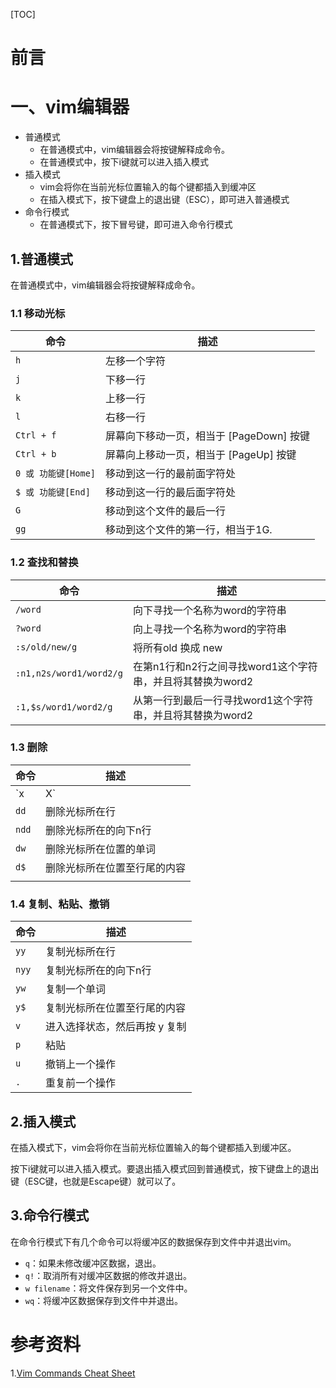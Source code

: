 [TOC]



# 前言







# 一、vim编辑器

- 普通模式
    - 在普通模式中，vim编辑器会将按键解释成命令。
    - 在普通模式中，按下i键就可以进入插入模式
- 插入模式
    - vim会将你在当前光标位置输入的每个键都插入到缓冲区
    - 在插入模式下，按下键盘上的退出键（ESC），即可进入普通模式
- 命令行模式
    - 在普通模式下，按下冒号键，即可进入命令行模式







## 1.普通模式

在普通模式中，vim编辑器会将按键解释成命令。



### 1.1 移动光标

| 命令                | 描述                                     |
| ------------------- | ---------------------------------------- |
| `h`                 | 左移一个字符                             |
| `j`                 | 下移一行                                 |
| `k`                 | 上移一行                                 |
| `l`                 | 右移一行                                 |
| `Ctrl + f`          | 屏幕向下移动一页，相当于 [PageDown] 按键 |
| `Ctrl + b`          | 屏幕向上移动一页，相当于 [PageUp] 按键   |
| `0 或 功能键[Home]` | 移动到这一行的最前面字符处               |
| `$ 或 功能键[End]`  | 移动到这一行的最后面字符处               |
| `G`                 | 移动到这个文件的最后一行                 |
| `gg`                | 移动到这个文件的第一行，相当于1G.        |



### 1.2 查找和替换

| 命令                    | 描述                                                       |
| ----------------------- | ---------------------------------------------------------- |
| `/word`                 | 向下寻找一个名称为word的字符串                             |
| `?word`                 | 向上寻找一个名称为word的字符串                             |
| `:s/old/new/g`          | 将所有old 换成 new                                         |
| `:n1,n2s/word1/word2/g` | 在第n1行和n2行之间寻找word1这个字符串，并且将其替换为word2 |
| `:1,$s/word1/word2/g`   | 从第一行到最后一行寻找word1这个字符串，并且将其替换为word2 |



### 1.3 删除



| 命令    | 描述                                                 |
| ------- | ---------------------------------------------------- |
| `x | X` | x向后删除一个字符[Del]；X向前删除一个字符[Backspace] |
| `dd`    | 删除光标所在行                                       |
| `ndd`   | 删除光标所在的向下n行                                |
| `dw`    | 删除光标所在位置的单词                               |
| `d$`    | 删除光标所在位置至行尾的内容                         |
|         |                                                      |



### 1.4 复制、粘贴、撤销

| 命令  | 描述                          |
| ----- | ----------------------------- |
| `yy`  | 复制光标所在行                |
| `nyy` | 复制光标所在的向下n行         |
| `yw`  | 复制一个单词                  |
| `y$`  | 复制光标所在位置至行尾的内容  |
| `v`   | 进入选择状态，然后再按 y 复制 |
| `p`   | 粘贴                          |
| `u`   | 撤销上一个操作                |
| `.`   | 重复前一个操作                |









## 2.插入模式

在插入模式下，vim会将你在当前光标位置输入的每个键都插入到缓冲区。

按下i键就可以进入插入模式。要退出插入模式回到普通模式，按下键盘上的退出键（ESC键，也就是Escape键）就可以了。







## 3.命令行模式

在命令行模式下有几个命令可以将缓冲区的数据保存到文件中并退出vim。

- `q`：如果未修改缓冲区数据，退出。
- `q!`：取消所有对缓冲区数据的修改并退出。
- `w filename`：将文件保存到另一个文件中。
- `wq`：将缓冲区数据保存到文件中并退出。





# 参考资料

1.[Vim Commands Cheat Sheet](https://www.fprintf.net/vimCheatSheet.html)

